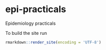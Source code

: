 # epi-practicals
Epidemiology practicals

To build the site run

```r
rmarkdown::render_site(encoding = 'UTF-8')
```
